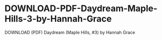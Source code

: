 # DOWNLOAD-PDF-Daydream-Maple-Hills-3-by-Hannah-Grace
DOWNLOAD (PDF) Daydream (Maple Hills, #3) by Hannah Grace
